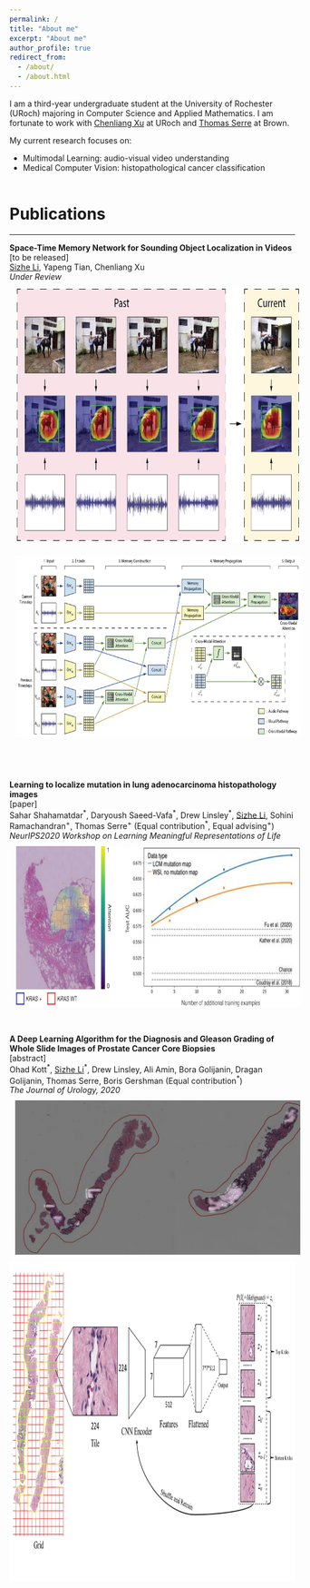 ```yaml
---
permalink: /
title: "About me"
excerpt: "About me"
author_profile: true
redirect_from: 
  - /about/
  - /about.html
---
```

I am a third-year undergraduate student at the University of Rochester (URoch) majoring in Computer Science and Applied Mathematics. I am fortunate to work with [Chenliang Xu](https://www.cs.rochester.edu/~cxu22/) at URoch and [Thomas Serre](https://serre-lab.clps.brown.edu/person/thomas-serre/) at Brown.

My current research focuses on:
* Multimodal Learning: audio-visual video understanding
* Medical Computer Vision: histopathological cancer classification
<br/><br/>

# Publications
<hr style="width:100%;text-align:left;margin-left:0">

<div>
    <b>Space-Time Memory Network for Sounding Object Localization in Videos</b><br/>
    [to be released] <br/>
    <u>Sizhe Li</u>, Yapeng Tian, Chenliang Xu<br/>
    <i> Under Review </i>
</div>
<div>
<img style="width:700px;height:450px;padding:10px;" src="/images/space_time_memory/Teaser_2x.png"/>
</div>
<div>
<img style="width:700px;height:320px;padding:10px;" src="/images/space_time_memory/Method_5x.png"/>
</div>

<br><br/>
<div>
    <b>Learning to localize mutation in lung adenocarcinoma histopathology images</b><br/>
    <a href="https://drive.google.com/file/d/1oNsBNPL1mSupmUIxQGojOskZjncYTmg2/preview" style="text-decoration:none">[paper]</a> <br/>
    Sahar Shahamatdar<sup>*</sup>, Daryoush Saeed-Vafa<sup>*</sup>, Drew Linsley<sup>*</sup>, <u>Sizhe Li</u>, Sohini Ramachandran<sup>+</sup>, Thomas Serre<sup>+</sup> (Equal contribution<sup>*</sup>, Equal advising<sup>+</sup>)
<br/>
    <i> NeurIPS2020 Workshop on Learning Meaningful Representations of Life </i>
</div>
<div>
<img style="width:1030px;height:284px;padding:10px;" src="/images/neurips_2020_molecular/Teaser.png"/>
</div>
<br><br/>

<div>
    <b>A Deep Learning Algorithm for the Diagnosis and Gleason Grading of Whole Slide Images of Prostate Cancer Core Biopsies</b><br/>
    <a href="https://www.auajournals.org/doi/abs/10.1097/JU.0000000000000954.01" style="text-decoration:none">[abstract]</a> <br/>
    Ohad Kott<sup>*</sup>, <u>Sizhe Li</u><sup>*</sup>, Drew Linsley, Ali Amin, Bora Golijanin, Dragan Golijanin, Thomas Serre, Boris Gershman (Equal contribution<sup>*</sup>)
    <br/>
    <i> The Journal of Urology, 2020 </i>
</div>
<div>
<img style="width:918px;height:495x;padding:10px;" src="/images/aua_2020/Teaser.png"/>
</div>
<div>
<img style="width:1000px;height:562px;padding:0px;" src="/images/aua_2020/Method.png"/>
</div>

